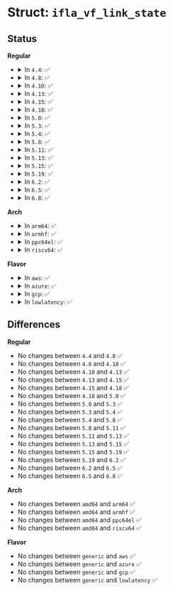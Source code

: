 # Struct: <code>ifla_vf_link_state</code>

## Status
<b>Regular</b>
<ul>
<li>
<details>
<summary>In <code>4.4</code>: ✅</summary>

```c
struct ifla_vf_link_state {
    __u32 vf;
    __u32 link_state;
};
```
</details>
</li>
<li>
<details>
<summary>In <code>4.8</code>: ✅</summary>

```c
struct ifla_vf_link_state {
    __u32 vf;
    __u32 link_state;
};
```
</details>
</li>
<li>
<details>
<summary>In <code>4.10</code>: ✅</summary>

```c
struct ifla_vf_link_state {
    __u32 vf;
    __u32 link_state;
};
```
</details>
</li>
<li>
<details>
<summary>In <code>4.13</code>: ✅</summary>

```c
struct ifla_vf_link_state {
    __u32 vf;
    __u32 link_state;
};
```
</details>
</li>
<li>
<details>
<summary>In <code>4.15</code>: ✅</summary>

```c
struct ifla_vf_link_state {
    __u32 vf;
    __u32 link_state;
};
```
</details>
</li>
<li>
<details>
<summary>In <code>4.18</code>: ✅</summary>

```c
struct ifla_vf_link_state {
    __u32 vf;
    __u32 link_state;
};
```
</details>
</li>
<li>
<details>
<summary>In <code>5.0</code>: ✅</summary>

```c
struct ifla_vf_link_state {
    __u32 vf;
    __u32 link_state;
};
```
</details>
</li>
<li>
<details>
<summary>In <code>5.3</code>: ✅</summary>

```c
struct ifla_vf_link_state {
    __u32 vf;
    __u32 link_state;
};
```
</details>
</li>
<li>
<details>
<summary>In <code>5.4</code>: ✅</summary>

```c
struct ifla_vf_link_state {
    __u32 vf;
    __u32 link_state;
};
```
</details>
</li>
<li>
<details>
<summary>In <code>5.8</code>: ✅</summary>

```c
struct ifla_vf_link_state {
    __u32 vf;
    __u32 link_state;
};
```
</details>
</li>
<li>
<details>
<summary>In <code>5.11</code>: ✅</summary>

```c
struct ifla_vf_link_state {
    __u32 vf;
    __u32 link_state;
};
```
</details>
</li>
<li>
<details>
<summary>In <code>5.13</code>: ✅</summary>

```c
struct ifla_vf_link_state {
    __u32 vf;
    __u32 link_state;
};
```
</details>
</li>
<li>
<details>
<summary>In <code>5.15</code>: ✅</summary>

```c
struct ifla_vf_link_state {
    __u32 vf;
    __u32 link_state;
};
```
</details>
</li>
<li>
<details>
<summary>In <code>5.19</code>: ✅</summary>

```c
struct ifla_vf_link_state {
    __u32 vf;
    __u32 link_state;
};
```
</details>
</li>
<li>
<details>
<summary>In <code>6.2</code>: ✅</summary>

```c
struct ifla_vf_link_state {
    __u32 vf;
    __u32 link_state;
};
```
</details>
</li>
<li>
<details>
<summary>In <code>6.5</code>: ✅</summary>

```c
struct ifla_vf_link_state {
    __u32 vf;
    __u32 link_state;
};
```
</details>
</li>
<li>
<details>
<summary>In <code>6.8</code>: ✅</summary>

```c
struct ifla_vf_link_state {
    __u32 vf;
    __u32 link_state;
};
```
</details>
</li>
</ul>
<b>Arch</b>
<ul>
<li>
<details>
<summary>In <code>arm64</code>: ✅</summary>

```c
struct ifla_vf_link_state {
    __u32 vf;
    __u32 link_state;
};
```
</details>
</li>
<li>
<details>
<summary>In <code>armhf</code>: ✅</summary>

```c
struct ifla_vf_link_state {
    __u32 vf;
    __u32 link_state;
};
```
</details>
</li>
<li>
<details>
<summary>In <code>ppc64el</code>: ✅</summary>

```c
struct ifla_vf_link_state {
    __u32 vf;
    __u32 link_state;
};
```
</details>
</li>
<li>
<details>
<summary>In <code>riscv64</code>: ✅</summary>

```c
struct ifla_vf_link_state {
    __u32 vf;
    __u32 link_state;
};
```
</details>
</li>
</ul>
<b>Flavor</b>
<ul>
<li>
<details>
<summary>In <code>aws</code>: ✅</summary>

```c
struct ifla_vf_link_state {
    __u32 vf;
    __u32 link_state;
};
```
</details>
</li>
<li>
<details>
<summary>In <code>azure</code>: ✅</summary>

```c
struct ifla_vf_link_state {
    __u32 vf;
    __u32 link_state;
};
```
</details>
</li>
<li>
<details>
<summary>In <code>gcp</code>: ✅</summary>

```c
struct ifla_vf_link_state {
    __u32 vf;
    __u32 link_state;
};
```
</details>
</li>
<li>
<details>
<summary>In <code>lowlatency</code>: ✅</summary>

```c
struct ifla_vf_link_state {
    __u32 vf;
    __u32 link_state;
};
```
</details>
</li>
</ul>

## Differences
<b>Regular</b>
<ul>
<li>
No changes between <code>4.4</code> and <code>4.8</code> ✅
</li>
<li>
No changes between <code>4.8</code> and <code>4.10</code> ✅
</li>
<li>
No changes between <code>4.10</code> and <code>4.13</code> ✅
</li>
<li>
No changes between <code>4.13</code> and <code>4.15</code> ✅
</li>
<li>
No changes between <code>4.15</code> and <code>4.18</code> ✅
</li>
<li>
No changes between <code>4.18</code> and <code>5.0</code> ✅
</li>
<li>
No changes between <code>5.0</code> and <code>5.3</code> ✅
</li>
<li>
No changes between <code>5.3</code> and <code>5.4</code> ✅
</li>
<li>
No changes between <code>5.4</code> and <code>5.8</code> ✅
</li>
<li>
No changes between <code>5.8</code> and <code>5.11</code> ✅
</li>
<li>
No changes between <code>5.11</code> and <code>5.13</code> ✅
</li>
<li>
No changes between <code>5.13</code> and <code>5.15</code> ✅
</li>
<li>
No changes between <code>5.15</code> and <code>5.19</code> ✅
</li>
<li>
No changes between <code>5.19</code> and <code>6.2</code> ✅
</li>
<li>
No changes between <code>6.2</code> and <code>6.5</code> ✅
</li>
<li>
No changes between <code>6.5</code> and <code>6.8</code> ✅
</li>
</ul>
<b>Arch</b>
<ul>
<li>
No changes between <code>amd64</code> and <code>arm64</code> ✅
</li>
<li>
No changes between <code>amd64</code> and <code>armhf</code> ✅
</li>
<li>
No changes between <code>amd64</code> and <code>ppc64el</code> ✅
</li>
<li>
No changes between <code>amd64</code> and <code>riscv64</code> ✅
</li>
</ul>
<b>Flavor</b>
<ul>
<li>
No changes between <code>generic</code> and <code>aws</code> ✅
</li>
<li>
No changes between <code>generic</code> and <code>azure</code> ✅
</li>
<li>
No changes between <code>generic</code> and <code>gcp</code> ✅
</li>
<li>
No changes between <code>generic</code> and <code>lowlatency</code> ✅
</li>
</ul>
